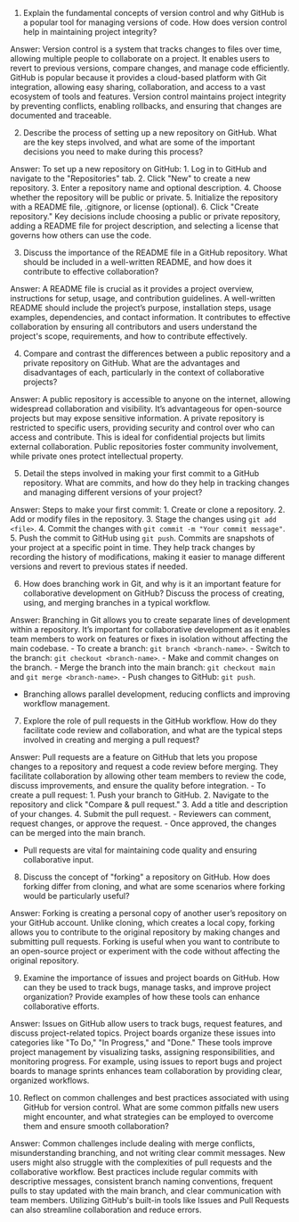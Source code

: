 1. Explain the fundamental concepts of version control and why GitHub is a popular tool for managing versions of code. How does version control help in maintaining project integrity?

Answer: 
Version control is a system that tracks changes to files over time, allowing multiple people to collaborate on a project. It enables users to revert to previous versions, compare changes, and manage code efficiently. 
GitHub is popular because it provides a cloud-based platform with Git integration, allowing easy sharing, collaboration, and access to a vast ecosystem of tools and features. 
Version control maintains project integrity by preventing conflicts, enabling rollbacks, and ensuring that changes are documented and traceable.

2. Describe the process of setting up a new repository on GitHub. What are the key steps involved, and what are some of the important decisions you need to make during this process?

Answer:
     To set up a new repository on GitHub:
     1. Log in to GitHub and navigate to the "Repositories" tab.
     2. Click "New" to create a new repository.
     3. Enter a repository name and optional description.
     4. Choose whether the repository will be public or private.
     5. Initialize the repository with a README file, .gitignore, or license (optional).
     6. Click "Create repository."
Key decisions include choosing a public or private repository, adding a README file for project description, and selecting a license that governs how others can use the code.

3. Discuss the importance of the README file in a GitHub repository. What should be included in a well-written README, and how does it contribute to effective collaboration?

Answer:
A README file is crucial as it provides a project overview, instructions for setup, usage, and contribution guidelines. 
A well-written README should include the project’s purpose, installation steps, usage examples, dependencies, and contact information. 
It contributes to effective collaboration by ensuring all contributors and users understand the project's scope, requirements, and how to contribute effectively.

4. Compare and contrast the differences between a public repository and a private repository on GitHub. What are the advantages and disadvantages of each, particularly in the context of collaborative projects?

Answer:
A public repository is accessible to anyone on the internet, allowing widespread collaboration and visibility. 
It’s advantageous for open-source projects but may expose sensitive information. A private repository is restricted to specific users, providing security and control over who can access and contribute. 
This is ideal for confidential projects but limits external collaboration. Public repositories foster community involvement, while private ones protect intellectual property.

5. Detail the steps involved in making your first commit to a GitHub repository. What are commits, and how do they help in tracking changes and managing different versions of your project?

Answer:
     Steps to make your first commit:
     1. Create or clone a repository.
     2. Add or modify files in the repository.
     3. Stage the changes using `git add <file>`.
     4. Commit the changes with `git commit -m "Your commit message"`.
     5. Push the commit to GitHub using `git push`.
    Commits are snapshots of your project at a specific point in time. They help track changes by recording the history of modifications, making it easier to manage different versions and revert to previous states if needed.

6. How does branching work in Git, and why is it an important feature for collaborative development on GitHub? Discuss the process of creating, using, and merging branches in a typical workflow.

Answer:
Branching in Git allows you to create separate lines of development within a repository. 
It’s important for collaborative development as it enables team members to work on features or fixes in isolation without affecting the main codebase. 
     - To create a branch: `git branch <branch-name>`.
     - Switch to the branch: `git checkout <branch-name>`.
     - Make and commit changes on the branch.
     - Merge the branch into the main branch: `git checkout main` and `git merge <branch-name>`.
     - Push changes to GitHub: `git push`.
   - Branching allows parallel development, reducing conflicts and improving workflow management.

7. Explore the role of pull requests in the GitHub workflow. How do they facilitate code review and collaboration, and what are the typical steps involved in creating and merging a pull request?

Answer:
Pull requests are a feature on GitHub that lets you propose changes to a repository and request a code review before merging. 
They facilitate collaboration by allowing other team members to review the code, discuss improvements, and ensure the quality before integration.
     - To create a pull request: 
       1. Push your branch to GitHub.
       2. Navigate to the repository and click "Compare & pull request."
       3. Add a title and description of your changes.
       4. Submit the pull request.
     - Reviewers can comment, request changes, or approve the request.
     - Once approved, the changes can be merged into the main branch.
   - Pull requests are vital for maintaining code quality and ensuring collaborative input.

8. Discuss the concept of "forking" a repository on GitHub. How does forking differ from cloning, and what are some scenarios where forking would be particularly useful?

Answer:
Forking is creating a personal copy of another user’s repository on your GitHub account. Unlike cloning, which creates a local copy, forking allows you to contribute to the original repository by making changes and submitting pull requests. 
Forking is useful when you want to contribute to an open-source project or experiment with the code without affecting the original repository.

9. Examine the importance of issues and project boards on GitHub. How can they be used to track bugs, manage tasks, and improve project organization? Provide examples of how these tools can enhance collaborative efforts.

Answer:
Issues on GitHub allow users to track bugs, request features, and discuss project-related topics. 
Project boards organize these issues into categories like "To Do," "In Progress," and "Done." 
These tools improve project management by visualizing tasks, assigning responsibilities, and monitoring progress. For example, using issues to report bugs and project boards to manage sprints enhances team collaboration by providing clear, organized workflows.

10. Reflect on common challenges and best practices associated with using GitHub for version control. What are some common pitfalls new users might encounter, and what strategies can be employed to overcome them and ensure smooth collaboration?

Answer:
Common challenges include dealing with merge conflicts, misunderstanding branching, and not writing clear commit messages. 
New users might also struggle with the complexities of pull requests and the collaborative workflow. Best practices include regular commits with descriptive messages, consistent branch naming conventions, frequent pulls to stay updated with the main branch, and clear communication with team members. 
Utilizing GitHub's built-in tools like Issues and Pull Requests can also streamline collaboration and reduce errors.
